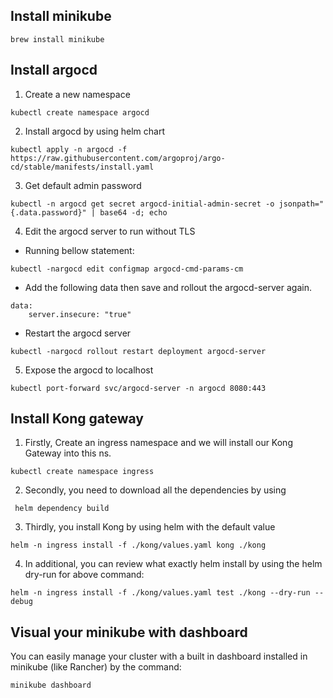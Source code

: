 ## Install minikube
```
brew install minikube
```

## Install argocd 
1. Create a new namespace 

```
kubectl create namespace argocd
```

2. Install argocd by using helm chart

```
kubectl apply -n argocd -f https://raw.githubusercontent.com/argoproj/argo-cd/stable/manifests/install.yaml
```

3. Get default admin password

```
kubectl -n argocd get secret argocd-initial-admin-secret -o jsonpath="{.data.password}" | base64 -d; echo
```

4. Edit the argocd server to run without TLS
+ Running bellow statement: 

```
kubectl -nargocd edit configmap argocd-cmd-params-cm
```

+ Add the following data then save and rollout the argocd-server again.
```
data:
    server.insecure: "true"
```
+ Restart the argocd server

```
kubectl -nargocd rollout restart deployment argocd-server
```

5. Expose the argocd to localhost

```
kubectl port-forward svc/argocd-server -n argocd 8080:443
```

## Install Kong gateway 
1. Firstly, Create an ingress namespace and we will install our Kong Gateway into this ns.
```
kubectl create namespace ingress
```

2. Secondly, you need to download all the dependencies by using
```
 helm dependency build
```

3. Thirdly, you install Kong by using helm with the default value 
```
helm -n ingress install -f ./kong/values.yaml kong ./kong   
```

4. In additional, you can review what exactly helm install by using the helm dry-run for above command:
```
helm -n ingress install -f ./kong/values.yaml test ./kong --dry-run --debug
```

## Visual your minikube with dashboard
You can easily manage your cluster with a built in dashboard installed in minikube (like Rancher) by the command:
```
minikube dashboard
```